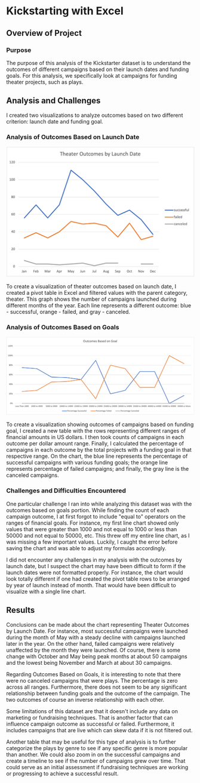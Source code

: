 # Kickstarting with Excel
## Overview of Project

### Purpose

The purpose of this analysis of the Kickstarter dataset is to understand the outcomes of different campaigns based on their launch dates and funding goals. For this analysis, we specifically look at campaigns for funding theater projects, such as plays. 

## Analysis and Challenges

I created two visualizations to analyze outcomes based on two different criterion: launch date and funding goal. 

### Analysis of Outcomes Based on Launch Date

![Theater Outcomes vs Launch](https://github.com/baumgartner-99/kickstarter-analysis/blob/main/Theater_Outcomes_vs_Launch.png)

To create a visualization of theater outcomes based on launch date, I created a pivot table in Excel and filtered values with the parent category, theater. This graph shows the number of campaigns launched during different months of the year. Each line represents a different outcome: blue - successful, orange - failed, and gray - canceled. 

### Analysis of Outcomes Based on Goals

![Outcomes vs Goals](https://github.com/baumgartner-99/kickstarter-analysis/blob/main/Outcomes_vs_Goals.png)

To create a visualization showing outcomes of campaigns based on funding goal, I created a new table with the rows representing different ranges of financial amounts in US dollars. I then took counts of campaigns in each outcome per dollar amount range. Finally, I calculated the percentage of campaigns in each outcome by the total projects with a funding goal in that respective range. On the chart, the blue line represents the percentage of successful campaigns with various funding goals; the orange line represents percentage of failed campaigns; and finally, the gray line is the canceled campaigns. 

### Challenges and Difficulties Encountered

One particular challenge I ran into while analyzing this dataset was with the outcomes based on goals portion. While finding the count of each campaign outcome, I at first forgot to include "equal to" operators on the ranges of financial goals. For instance, my first line chart showed only values that were greater than 1000 and not equal to 1000 or less than 50000 and not equal to 50000, etc. This threw off my entire line chart, as I was missing a few important values. Luckily, I caught the error before saving the chart and was able to adjust my formulas accordingly. 

I did not encounter any challenges in my analysis with the outcomes by launch date, but I suspect the chart may have been difficult to form if the launch dates were not formatted properly. For instance, the chart would look totally different if one had created the pivot table rows to be arranged by year of launch instead of month. That would have been difficult to visualize with a single line chart. 

## Results

Conclusions can be made about the chart representing Theater Outcomes by Launch Date. For instance, most successful campaigns were launched during the month of May with a steady decline with campaigns launched later in the year. On the other hand, failed campaigns were relatively unaffected by the month they were launched. Of course, there is some change with October and May being peak months at about 50 campaigns and the lowest being November and March at about 30 campaigns.

Regarding Outcomes Based on Goals, it is interesting to note that there were no canceled campaigns that were plays. The percentage is zero across all ranges. Furthermore, there does not seem to be any significant relationship between funding goals and the outcome of the campaign. The two outcomes of course an inverse relationship with each other. 

Some limitations of this dataset are that it doesn't include any data on marketing or fundraising techniques. That is another factor that can influence campaign outcome as successful or failed. Furthermore, it includes campaigns that are live which can skew data if it is not filtered out. 

Another table that may be useful for this type of analysis is to further categorize the plays by genre to see if any specific genre is more popular than another. We could also zoom in on the successful campaigns and create a timeline to see if the number of campaigns grew over time. That could serve as an initial assessment if fundraising techniques are working or progressing to achieve a successful result.
